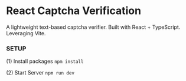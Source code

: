 # React Captcha Verification

A lightweight text-based captcha verifier. Built with React + TypeScript. Leveraging Vite.

### SETUP
(1) Install packages
```npm install```

(2) Start Server
```npm run dev```
